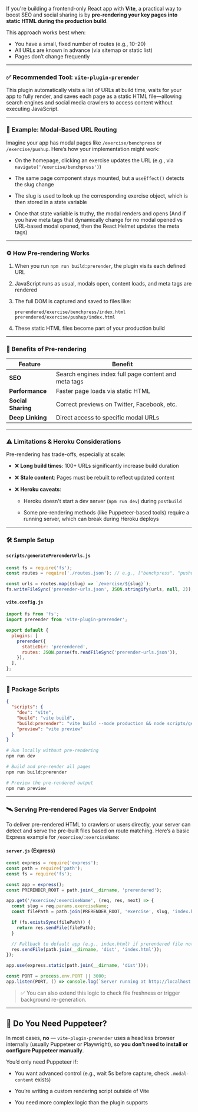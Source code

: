 
If you're building a frontend-only React app with **Vite**, a practical way to boost SEO and social sharing is by **pre-rendering your key pages into static HTML during the production build**.

This approach works best when:
- You have a small, fixed number of routes (e.g., 10–20)
- All URLs are known in advance (via sitemap or static list)
- Pages don’t change frequently

---

### ✅ Recommended Tool: `vite-plugin-prerender`

This plugin automatically visits a list of URLs at build time, waits for your app to fully render, and saves each page as a static HTML file—allowing search engines and social media crawlers to access content without executing JavaScript.

---

### 🧪 Example: Modal-Based URL Routing

Imagine your app has modal pages like `/exercise/benchpress` or `/exercise/pushup`. Here’s how your implementation might work:

- On the homepage, clicking an exercise updates the URL (e.g., via `navigate('/exercise/benchpress')`)
    
- The same page component stays mounted, but a `useEffect()` detects the slug change
    
- The slug is used to look up the corresponding exercise object, which is then stored in a state variable
    
- Once that state variable is truthy, the modal renders and opens (And if you have meta tags that dynamically change for no modal opened vs URL-based modal opened, then the React Helmet updates the meta tags)

---

### ⚙️ How Pre-rendering Works

1. When you run `npm run build:prerender`, the plugin visits each defined URL
    
2. JavaScript runs as usual, modals open, content loads, and meta tags are rendered
    
3. The full DOM is captured and saved to files like:
    
    ```
    prerendered/exercise/benchpress/index.html
    prerendered/exercise/pushup/index.html
    ```
    
4. These static HTML files become part of your production build
    

---

### 🚀 Benefits of Pre-rendering

|Feature|Benefit|
|---|---|
|**SEO**|Search engines index full page content and meta tags|
|**Performance**|Faster page loads via static HTML|
|**Social Sharing**|Correct previews on Twitter, Facebook, etc.|
|**Deep Linking**|Direct access to specific modal URLs|

---

### ⚠️ Limitations & Heroku Considerations

Pre-rendering has trade-offs, especially at scale:

- ❌ **Long build times**: 100+ URLs significantly increase build duration
    
- ❌ **Stale content**: Pages must be rebuilt to reflect updated content
    
- ❌ **Heroku caveats**:
    
    - Heroku doesn't start a dev server (`npm run dev`) during `postbuild`
        
    - Some pre-rendering methods (like Puppeteer-based tools) require a running server, which can break during Heroku deploys
        

---

### 🛠 Sample Setup

#### `scripts/generatePrerenderUrls.js`

```js
const fs = require('fs');
const routes = require('./routes.json'); // e.g., ["benchpress", "pushup"]

const urls = routes.map((slug) => `/exercise/${slug}`);
fs.writeFileSync('prerender-urls.json', JSON.stringify(urls, null, 2));
```

#### `vite.config.js`

```js
import fs from 'fs';
import prerender from 'vite-plugin-prerender';

export default {
  plugins: [
    prerender({
      staticDir: 'prerendered',
      routes: JSON.parse(fs.readFileSync('prerender-urls.json')),
    }),
  ],
};
```

---

### 🔧 Package Scripts

```json
{
  "scripts": {
    "dev": "vite",
    "build": "vite build",
    "build:prerender": "vite build --mode production && node scripts/generatePrerenderUrls.js",
    "preview": "vite preview"
  }
}
```

```bash
# Run locally without pre-rendering
npm run dev

# Build and pre-render all pages
npm run build:prerender

# Preview the pre-rendered output
npm run preview
```

---

### 🛰️ Serving Pre-rendered Pages via Server Endpoint

To deliver pre-rendered HTML to crawlers or users directly, your server can detect and serve the pre-built files based on route matching. Here’s a basic Express example for `/exercise/:exerciseName`:

#### `server.js` (Express)

```js
const express = require('express');
const path = require('path');
const fs = require('fs');

const app = express();
const PRERENDER_ROOT = path.join(__dirname, 'prerendered');

app.get('/exercise/:exerciseName', (req, res, next) => {
  const slug = req.params.exerciseName;
  const filePath = path.join(PRERENDER_ROOT, 'exercise', slug, 'index.html');

  if (fs.existsSync(filePath)) {
    return res.sendFile(filePath);
  }

  // Fallback to default app (e.g., index.html) if prerendered file not found
  res.sendFile(path.join(__dirname, 'dist', 'index.html'));
});

app.use(express.static(path.join(__dirname, 'dist')));

const PORT = process.env.PORT || 3000;
app.listen(PORT, () => console.log(`Server running at http://localhost:${PORT}`));
```

> ✅ You can also extend this logic to check file freshness or trigger background re-generation.

---

## 🤖 Do You Need Puppeteer?

In most cases, **no** — `vite-plugin-prerender` uses a headless browser internally (usually Puppeteer or Playwright), so **you don’t need to install or configure Puppeteer manually**.

You’d only need Puppeteer if:

- You want advanced control (e.g., wait 5s before capture, check `.modal-content` exists)
    
- You’re writing a custom rendering script outside of Vite
    
- You need more complex logic than the plugin supports